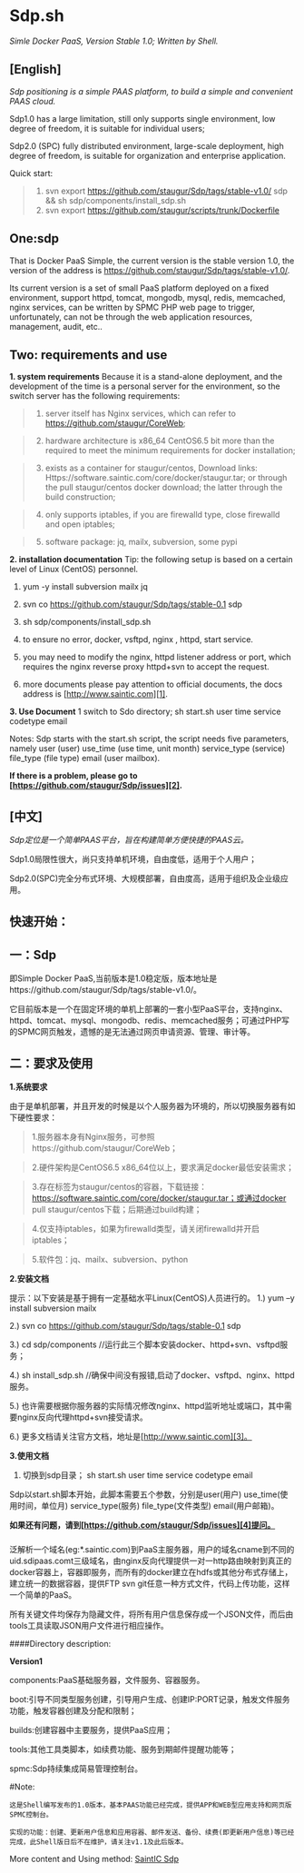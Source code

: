# Sdp.sh
*Simle Docker PaaS, Version Stable 1.0; Written by Shell.*

**[English]**
-------------
*Sdp positioning is a simple PAAS platform, to build a simple and convenient PAAS cloud.* 

Sdp1.0 has a large limitation, still only supports single environment, low degree of freedom, it is suitable for individual users;

Sdp2.0 (SPC) fully distributed environment, large-scale deployment, high degree of freedom, is suitable for organization and enterprise application.

Quick start:
>1. svn export https://github.com/staugur/Sdp/tags/stable-v1.0/ sdp && sh sdp/components/install_sdp.sh
>2. svn export https://github.com/staugur/scripts/trunk/Dockerfile

## One:sdp
That is Docker PaaS Simple, the current version is the stable version 1.0, the version of the address is https://github.com/staugur/Sdp/tags/stable-v1.0/.

Its current version is a set of small PaaS platform deployed on a fixed environment, support httpd, tomcat, mongodb, mysql, redis, memcached, nginx services, can be written by SPMC PHP web page to trigger, unfortunately, can not be through the web application resources, management, audit, etc..

## Two: requirements and use
**1. system requirements**
Because it is a stand-alone deployment, and the development of the time is a personal server for the environment, so the switch server has the following requirements:

>1. server itself has Nginx services, which can refer to https://github.com/staugur/CoreWeb;

>2. hardware architecture is x86_64 CentOS6.5 bit more than the required to meet the minimum requirements for docker installation;

>3. exists as a container for staugur/centos, Download links:
Https://software.saintic.com/core/docker/staugur.tar; or through the pull staugur/centos docker download; the latter through the build construction;

>4. only supports iptables, if you are firewalld type, close firewalld and open iptables;

>5. software package: jq, mailx, subversion, some pypi

**2. installation documentation**
Tip: the following setup is based on a certain level of Linux (CentOS) personnel.

1) yum -y install subversion mailx jq

2) svn co https://github.com/staugur/Sdp/tags/stable-0.1 sdp

3) sh sdp/components/install_sdp.sh

4) to ensure no error, docker, vsftpd, nginx , httpd, start service.

5) you may need to modify the nginx, httpd listener address or port, which requires the nginx reverse proxy httpd+svn to accept the request.

6) more documents please pay attention to official documents, the docs address is [http://www.saintic.com][1].

**3. Use Document**
1 switch to Sdo directory;
sh start.sh user time service codetype email

Notes:
Sdp starts with the start.sh script, the script needs five parameters, namely user (user) use_time (use time, unit month) service_type (service) file_type (file type) email (user mailbox).

**If there is a problem, please go to [https://github.com/staugur/Sdp/issues][2].**


**[中文]**
--------
*Sdp定位是一个简单PAAS平台，旨在构建简单方便快捷的PAAS云。*

Sdp1.0局限性很大，尚只支持单机环境，自由度低，适用于个人用户；

Sdp2.0(SPC)完全分布式环境、大规模部署，自由度高，适用于组织及企业级应用。


**快速开始：**
---------

## 一：Sdp

即Simple Docker PaaS,当前版本是1.0稳定版，版本地址是https://github.com/staugur/Sdp/tags/stable-v1.0/。

它目前版本是一个在固定环境的单机上部署的一套小型PaaS平台，支持nginx、httpd、tomcat、mysql、mongodb、redis、memcached服务；可通过PHP写的SPMC网页触发，遗憾的是无法通过网页申请资源、管理、审计等。


## 二：要求及使用


**1.系统要求**

  由于是单机部署，并且开发的时候是以个人服务器为环境的，所以切换服务器有如下硬性要求：
  
  >1.服务器本身有Nginx服务，可参照https://github.com/staugur/CoreWeb；
  
  >2.硬件架构是CentOS6.5 x86_64位以上，要求满足docker最低安装需求；
  
  >3.存在标签为staugur/centos的容器，下载链接：
https://software.saintic.com/core/docker/staugur.tar；或通过docker pull staugur/centos下载；后期通过build构建；

  >4.仅支持iptables，如果为firewalld类型，请关闭firewalld并开启iptables；
  
  >5.软件包：jq、mailx、subversion、python

**2.安装文档**

  提示：以下安装是基于拥有一定基础水平Linux(CentOS)人员进行的。
  1.) yum –y install subversion mailx

  2.) svn co https://github.com/staugur/Sdp/tags/stable-0.1 sdp

  3.) cd sdp/components            //运行此三个脚本安装docker、httpd+svn、vsftpd服务；

  4.) sh install_sdp.sh //确保中间没有报错,启动了docker、vsftpd、nginx、httpd服务。

  5.) 也许需要根据你服务器的实际情况修改nginx、httpd监听地址或端口，其中需要nginx反向代理httpd+svn接受请求。

  6.) 更多文档请关注官方文档，地址是[http://www.saintic.com][3]。

**3.使用文档**
  1. 切换到sdp目录；
  sh start.sh user time service codetype email
 
Sdp以start.sh脚本开始，此脚本需要五个参数，分别是user(用户) use_time(使用时间，单位月) service_type(服务) file_type(文件类型) email(用户邮箱)。

**如果还有问题，请到[https://github.com/staugur/Sdp/issues][4]提问。**


  [1]: http://www.saintic.com
  [2]: https://github.com/staugur/Sdp/issues
  [3]: http://www.saintic.com
  [4]: https://github.com/staugur/Sdp/issues


###
  泛解析一个域名(eg:*.saintic.com)到PaaS主服务器，用户的域名cname到不同的uid.sdipaas.comt三级域名，由nginx反向代理提供一对一http路由映射到真正的docker容器上，容器即服务，而所有的docker建立在hdfs或其他分布式存储上，建立统一的数据容器，提供FTP svn git任意一种方式文件，代码上传功能，这样一个简单的PaaS。

  所有关键文件均保存为隐藏文件，将所有用户信息保存成一个JSON文件，而后由tools工具读取JSON用户文件进行相应操作。

####Directory description:

**Version1**

components:PaaS基础服务器，文件服务、容器服务。

boot:引导不同类型服务创建，引导用户生成、创建IP:PORT记录，触发文件服务功能，触发容器创建及分配和限制；

builds:创建容器中主要服务，提供PaaS应用；

tools:其他工具类脚本，如续费功能、服务到期邮件提醒功能等；

spmc:Sdp持续集成简易管理控制台。

#Note:

    这是Shell编写发布的1.0版本，基本PAAS功能已经完成，提供APP和WEB型应用支持和网页版SPMC控制台。

    实现的功能：创建、更新用户信息和应用容器、邮件发送、备份、续费(即更新用户信息)等已经完成，此Shell版日后不在维护，请关注v1.1及此后版本。


More content and Using method: [SaintIC Sdp](http://saintic.com/)
